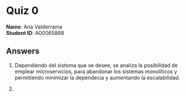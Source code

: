 # Quiz 0

**Name**: Ana Valderrama  
**Student ID**: A00065868

## Answers

1.  Dependiendo del sistema que se desee, se analiza la posibilidad de emplear microservicios, para abandonar los sistemas monolíticos y permitiendo minimizar la dependecia y aumentando la escalabilidad. 

2.  


